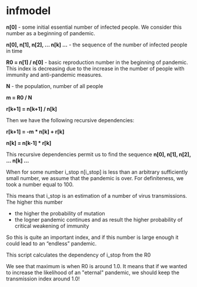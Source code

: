 # infmodel


__n[0]__ - some initial essential number of infected people. We consider this number as a beginning of pandemic.

__n[0], n[1], n[2], ... n[k] ...__ - the sequence of the number of infected people in time 

__R0 = n[1] / n[0]__ - basic reproduction number in the beginning of pandemic. This index is decreasing due to the increase in the number of people with immunity and anti-pandemic measures.

__N__ - the population, number of all people

__m = R0 / N__

__r[k+1] = n[k+1] / n[k]__

Then we have the following recursive dependencies: 

__r[k+1] = -m * n[k] + r[k]__

__n[k] = n[k-1] * r[k]__

This recursive dependencies permit us to find the sequence __n[0], n[1], n[2], ... n[k] ...__ 

When for some number i_stop n[i_stop] is less than an arbitrary sufficiently small number, we assume that the pandemic is over. For definiteness, we took a number equal to 100.

This means that i_stop is an estimation of a number of virus transmissions. The higher this number 

- the higher the probability of mutation
- the logner pandemic continues and as result the higher probability of critical weakening of immunity 

So this is quite an important index, and if this number is large enough it could lead to an “endless” pandemic.

This script calculates the dependency of i_stop from the R0

We see that maximum is when R0 is around 1.0. It means that if we wanted to increase the likelihood of an "eternal" pandemic, we should keep the transmission index around 1.0!
